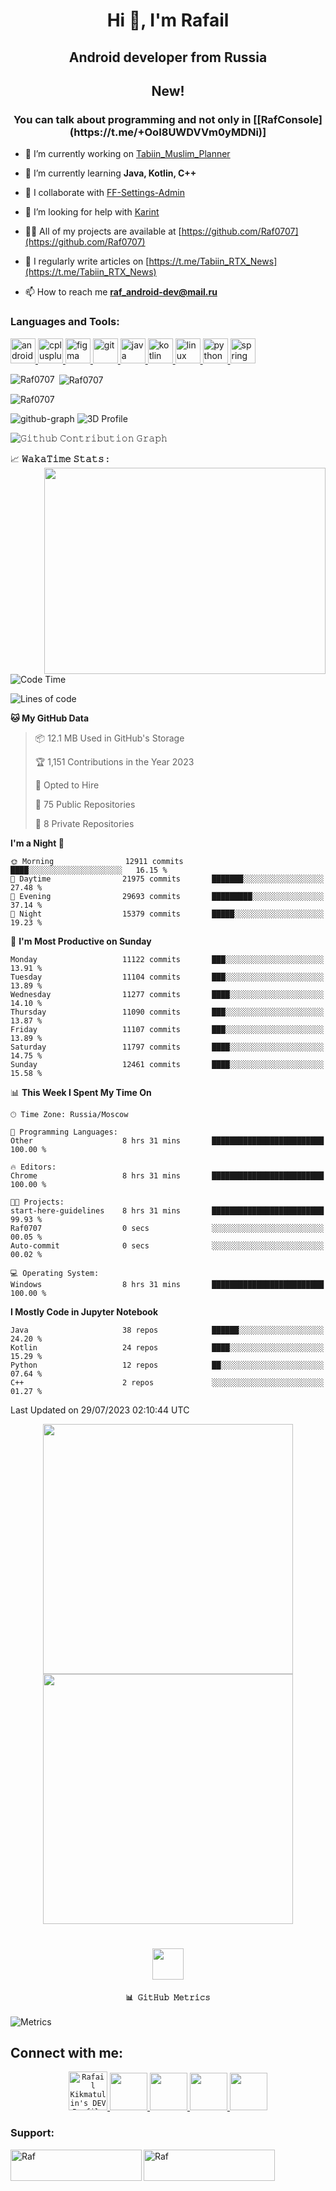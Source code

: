 <h1 align="center">Hi 👋, I'm Rafail</h1>
<h2 align="center">Android developer from Russia</h2>

<h2 align="center">New!</h2>
<h3 align="center"> You can talk about programming and not only in [[RafConsole](https://t.me/+OoI8UWDVVm0yMDNi)] </h3>

- 🔭 I’m currently working on [Tabiin_Muslim_Planner](https://github.com/Raf0707/Tabiin_Muslim_Planer)

- 🌱 I’m currently learning **Java, Kotlin, C++**

- 👯 I collaborate with [FF-Settings-Admin](https://github.com/Raf0707/FF-Settings-Admin)

- 🤝 I’m looking for help with [Karint](https://github.com/Raf0707/Karint)

- 👨‍💻 All of my projects are available at [https://github.com/Raf0707](https://github.com/Raf0707)

- 📝 I regularly write articles on [https://t.me/Tabiin_RTX_News](https://t.me/Tabiin_RTX_News)

- 📫 How to reach me **raf_android-dev@mail.ru**

<h3 align="left">Languages and Tools:</h3>
<p align="left"> <a href="https://developer.android.com" target="_blank" rel="noreferrer"> <img src="https://raw.githubusercontent.com/devicons/devicon/master/icons/android/android-original-wordmark.svg" alt="android" width="40" height="40"/> </a>  <a href="https://www.w3schools.com/cpp/" target="_blank" rel="noreferrer"> <img src="https://raw.githubusercontent.com/devicons/devicon/master/icons/cplusplus/cplusplus-original.svg" alt="cplusplus" width="40" height="40"/> </a>   <a href="https://www.figma.com/" target="_blank" rel="noreferrer"> <img src="https://www.vectorlogo.zone/logos/figma/figma-icon.svg" alt="figma" width="40" height="40"/>  </a> <a href="https://git-scm.com/" target="_blank" rel="noreferrer"> <img src="https://www.vectorlogo.zone/logos/git-scm/git-scm-icon.svg" alt="git" width="40" height="40"/> </a> <a href="https://www.java.com" target="_blank" rel="noreferrer"> <img src="https://raw.githubusercontent.com/devicons/devicon/master/icons/java/java-original.svg" alt="java" width="40" height="40"/>  </a> <a href="https://kotlinlang.org" target="_blank" rel="noreferrer"> <img src="https://www.vectorlogo.zone/logos/kotlinlang/kotlinlang-icon.svg" alt="kotlin" width="40" height="40"/> </a> <a href="https://www.linux.org/" target="_blank" rel="noreferrer"> <img src="https://raw.githubusercontent.com/devicons/devicon/master/icons/linux/linux-original.svg" alt="linux" width="40" height="40"/>  <a href="https://www.python.org" target="_blank" rel="noreferrer"> <img src="https://raw.githubusercontent.com/devicons/devicon/master/icons/python/python-original.svg" alt="python" width="40" height="40"/>  <a href="https://spring.io/" target="_blank" rel="noreferrer"> <img src="https://www.vectorlogo.zone/logos/springio/springio-icon.svg" alt="spring" width="40" height="40"/> </a>  </p>

<p><img align="left" src="https://github-readme-stats.vercel.app/api/top-langs?username=Raf0707&show_icons=true&locale=en&layout=compact" alt="Raf0707" /></p>

<p>&nbsp;<img align="center" src="https://github-readme-stats.vercel.app/api?username=Raf0707&show_icons=true&locale=en" alt="Raf0707" /></p>

<p><img align="center" src="https://github-readme-streak-stats.herokuapp.com/?user=Raf0707&" alt="Raf0707" /></p>

![github-graph](https://github-profile-trophy.vercel.app/?username=Raf0707&theme=flat&margin-w=15)
![3D Profile](anim/season.svg)

![𝙶𝚒𝚝𝚑𝚞𝚋 𝙲𝚘𝚗𝚝𝚛𝚒𝚋𝚞𝚝𝚒𝚘𝚗 𝙶𝚛𝚊𝚙𝚑](im/github-contribution-grid-snake.svg)

<summary>
  <g-emoji class="g-emoji" alias="chart_with_upwards_trend" fallback-src="https://github.githubassets.com/images/icons/emoji/unicode/1f4c8.png">📈</g-emoji>
  <strong>𝚆𝚊𝚔𝚊𝚃𝚒𝚖𝚎 𝚂𝚝𝚊𝚝𝚜 : </strong>
</summary>

<img align="right" height="330px" width="450px" src="https://wakatime.com/share/@JayantGoel001/d757c83d-c3a9-424e-86f1-ce88190c9840.svg" >

<br>
<br>

<!--START_SECTION:waka-->
![Code Time](http://img.shields.io/badge/Code%20Time-4%2C859%20hrs%2033%20mins-blue)

![Lines of code](https://img.shields.io/badge/From%20Hello%20World%20I%27ve%20Written-51.3%20million%20lines%20of%20code-blue)

**🐱 My GitHub Data** 

> 📦 12.1 MB Used in GitHub's Storage 
 > 
> 🏆 1,151 Contributions in the Year 2023
 > 
> 💼 Opted to Hire
 > 
> 📜 75 Public Repositories 
 > 
> 🔑 8 Private Repositories 
 > 
**I'm a Night 🦉** 

```text
🌞 Morning                12911 commits       ████░░░░░░░░░░░░░░░░░░░░░   16.15 % 
🌆 Daytime                21975 commits       ███████░░░░░░░░░░░░░░░░░░   27.48 % 
🌃 Evening                29693 commits       █████████░░░░░░░░░░░░░░░░   37.14 % 
🌙 Night                  15379 commits       █████░░░░░░░░░░░░░░░░░░░░   19.23 % 
```
📅 **I'm Most Productive on Sunday** 

```text
Monday                   11122 commits       ███░░░░░░░░░░░░░░░░░░░░░░   13.91 % 
Tuesday                  11104 commits       ███░░░░░░░░░░░░░░░░░░░░░░   13.89 % 
Wednesday                11277 commits       ████░░░░░░░░░░░░░░░░░░░░░   14.10 % 
Thursday                 11090 commits       ███░░░░░░░░░░░░░░░░░░░░░░   13.87 % 
Friday                   11107 commits       ███░░░░░░░░░░░░░░░░░░░░░░   13.89 % 
Saturday                 11797 commits       ████░░░░░░░░░░░░░░░░░░░░░   14.75 % 
Sunday                   12461 commits       ████░░░░░░░░░░░░░░░░░░░░░   15.58 % 
```


📊 **This Week I Spent My Time On** 

```text
🕑︎ Time Zone: Russia/Moscow

💬 Programming Languages: 
Other                    8 hrs 31 mins       █████████████████████████   100.00 % 

🔥 Editors: 
Chrome                   8 hrs 31 mins       █████████████████████████   100.00 % 

🐱‍💻 Projects: 
start-here-guidelines    8 hrs 31 mins       █████████████████████████   99.93 % 
Raf0707                  0 secs              ░░░░░░░░░░░░░░░░░░░░░░░░░   00.05 % 
Auto-commit              0 secs              ░░░░░░░░░░░░░░░░░░░░░░░░░   00.02 % 

💻 Operating System: 
Windows                  8 hrs 31 mins       █████████████████████████   100.00 % 
```

**I Mostly Code in Jupyter Notebook** 

```text
Java                     38 repos            ██████░░░░░░░░░░░░░░░░░░░   24.20 % 
Kotlin                   24 repos            ████░░░░░░░░░░░░░░░░░░░░░   15.29 % 
Python                   12 repos            ██░░░░░░░░░░░░░░░░░░░░░░░   07.64 % 
C++                      2 repos             ░░░░░░░░░░░░░░░░░░░░░░░░░   01.27 % 
```




 Last Updated on 29/07/2023 02:10:44 UTC
<!--END_SECTION:waka-->

<p align="center">
  <img align="center" width="400px" height="400px" src="https://wakatime.com/share/@JayantGoel001/2be1608b-10ea-42dd-b1f5-80ed001062b1.svg"/>
  <img align="center" height="400px" width="400px" src="https://wakatime.com/share/@JayantGoel001/c7e94976-73a4-4959-a081-4ca2e1126556.svg" />
</p>

#

<p align="center">
  <img height="50" width="50" src="https://cdn.jsdelivr.net/npm/simple-icons@3.0.1/icons/github.svg">  
  <h4 align="center"><code>📊 𝙶𝚒𝚝𝙷𝚞𝚋 𝙼𝚎𝚝𝚛𝚒𝚌𝚜</code></h4>
</p>

![Metrics](github-metrics.svg)

<h2 align="left">Connect with me:</h2>
<p align="left">
<p align="center">

  <a href="https://dev.to/raf0707">
    <code><img src="im/dev.svg" alt="Rafail Kikmatulin's DEV Profile" height="62" width="62"></code>
  </a>   
  
  <a href="https://www.hackerrank.com/Raf_0707?hr_r=1" target="_blank">
    <code><img height="60" width="60" src="im/hr.webp"/></code>
  </a>

  <a href="https://www.hackerearth.com/@raf_android-dev" target="_blank">
    <code><img height="60" width="60" src="im/he.svg"/></code>
  </a>

  <a href="https://www.codechef.com/users/raf_0707" target="_blank">
    <code><img height="60" width="60" src="im/cc.svg"/></code>
  </a>
  
  <a href="https://leetcode.com/Raf0707/" target="_blank">
    <code><img height="60" width="60" src="im/lc.webp"/></code>
  </a>
</p>
</p>


<h3 align="left">Support:</h3>
<p><a href="https://www.buymeacoffee.com"> <img align="left" src="https://cdn.buymeacoffee.com/buttons/v2/default-yellow.png" height="50" width="210" alt="Raf" /></a><a href="https://ko-fi.com/Raf"> <img align="left" src="https://cdn.ko-fi.com/cdn/kofi3.png?v=3" height="50" width="210" alt="Raf" /></a></p><br><br>

